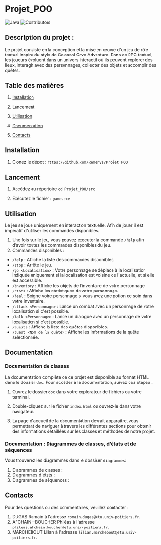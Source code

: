 # Projet_POO
![Java](https://img.shields.io/badge/java-%23ED8B00.svg?style=for-the-badge&logo=openjdk&logoColor=white)
![Contributors](https://img.shields.io/badge/contributors%20-%203%20-%20)

## Description du projet :
Le projet consiste en la conception et la mise en œuvre d'un jeu de rôle textuel inspiré du style de Colossal Cave Adventure. Dans ce RPG textuel, les joueurs évoluent dans un univers interactif où ils peuvent explorer des lieux, interagir avec des personnages, collecter des objets et accomplir des quêtes.


## Table des matières

1. [Installation](#installation)

2. [Lancement](#lancement)

3. [Utilisation](#utilisation)

3. [Documentation](#documentation)

4. [Contacts](#contacts)


## Installation

1. Clonez le dépot : `https://github.com/Remerys/Projet_POO`

## Lancement
1. Accédez au répertoire `cd Projet_POO/src`

2. Exécutez le fichier : `game.exe`


## Utilisation

Le jeu se joue uniquement en interaction textuelle. Afin de jouer il est impératif d'utiliser les commandes disponibles.
1. Une fois sur le jeu, vous pouvez executer la commande `/help` afin d'avoir toutes les commandes disponibles du jeu.
2. Commandes disponibles :
- `/help` : Affiche la liste des commandes disponibles.
- `/stop` : Arrête le jeu.
- `/go <Localisation>` : Votre personnage se déplace à la localisation indiquée uniquement si la localisation est voisine de l'actuelle, et si elle est accessible.
- `/inventory` : Affiche les objets de l'inventaire de votre personnage.
- `/stats` : Affiche les statistiques de votre personnage.
- `/heal` : Soigne votre personnage si vous avez une potion de soin dans votre inventaire.
- `/attack <Personnage>` : Lance un combat avec un personnage de votre localisation si c'est possible.
- `/talk <Personnage>` : Lance un dialogue avec un personnage de votre localisation si c'est possible.
- `/quests` : Affiche la liste des quêtes disponibles.
- `/quest <Nom de la quête>` : Affiche les informations de la quête selectionnée.


## Documentation


### Documentation de classes
La documentation complète de ce projet est disponible au format HTML dans le dossier `doc`. Pour accéder à la documentation, suivez ces étapes :

1. Ouvrez le dossier `doc` dans votre explorateur de fichiers ou votre terminal.

2. Double-cliquez sur le fichier `index.html` ou ouvrez-le dans votre navigateur.

3. La page d'accueil de la documentation devrait apparaître, vous permettant de naviguer à travers les différentes sections pour obtenir des informations détaillées sur les classes et méthodes de notre projet.

### Documentation : Diagrammes de classes, d’états et de séquences
Vous trouverez les diagrammes dans le dossiser `diagrammes`:
1. Diagrammes de classes : 
2. Diagrammes d'états : 
3. Diagrammes de séquences : 


## Contacts
Pour des questions ou des commentaires, veuillez contacter :
1. DUGAS Romain à l'adresse `romain.dugas@etu.univ-poitiers.fr`.
2. AFCHAIN--BOUCHER Philéas à l'adresse `phileas.afchain.boucher@etu.univ-poitiers.fr`.
3. MARCHEBOUT Lilian à l'adresse `lilian.marchebout@etu.univ-poitiers.fr`.